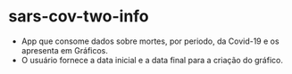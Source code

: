 # sars-cov-two-info

- App que consome dados sobre mortes, por periodo, da Covid-19 e os apresenta em Gráficos.</br>
- O usuário fornece a data inicial e a data final para a criação do gráfico.

